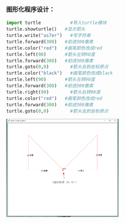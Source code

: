 ### 图形化程序设计：

```python
import turtle	        #导入turtle模块
turtle.showturtle()	  #显示箭头
turtle.write("as7er")	#写字符串
turtle.forward(300)	  #前进300像素
turtle.color("red")	  #画笔颜色改成red
turtle.left(90)	      #箭头左转90度
turtle.forward(300)	  #前进300像素
turtle.goto(0,0)	    #箭头去到坐标原点
turtle.color("black")	#画笔颜色改成black
turtle.left(90)	      #箭头左转90度
turtle.forward(300)	  #前进300像素
turtle.right(90)	    #箭头右转90度
turtle.color("red")	  #画笔颜色改成red
turtle.forward(300)	  #前进300像素
turtle.goto(0,0)	    #箭头去到坐标原点

```


<img src=https://github.com/as7er/Python-Study-Notes/blob/bd2550a3c0566b48304c3ae48b8976210936f4ee/images/%E7%BB%98%E5%88%B6%E5%AF%B9%E7%A7%B0%E4%B8%89%E8%A7%92%E5%BD%A2%EF%BC%88%E6%A8%A1%E5%9D%97%EF%BC%89.png width=60% />
